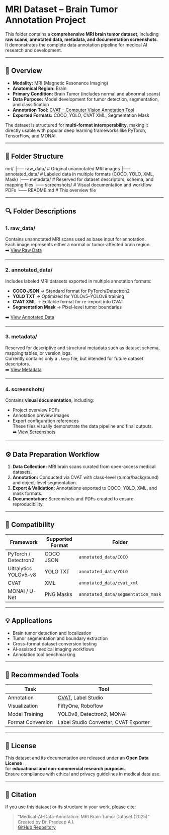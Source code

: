 # MRI Dataset – Brain Tumor Annotation Project

This folder contains a **comprehensive MRI brain tumor dataset**, including **raw scans, annotated data, metadata, and documentation screenshots**.  
It demonstrates the complete data annotation pipeline for medical AI research and development.

---

## 🧠 Overview

- **Modality:** MRI (Magnetic Resonance Imaging)  
- **Anatomical Region:** Brain  
- **Primary Condition:** Brain Tumor (includes normal and abnormal scans)  
- **Data Purpose:** Model development for tumor detection, segmentation, and classification  
- **Annotation Tool:** [CVAT – Computer Vision Annotation Tool](https://cvat.org/)  
- **Exported Formats:** COCO, YOLO, CVAT XML, Segmentation Mask  

The dataset is structured for **multi-format interoperability**, making it directly usable with popular deep learning frameworks like PyTorch, TensorFlow, and MONAI.

---

## 📁 Folder Structure
mri/
├── raw_data/ # Original unannotated MRI images
├── annotated_data/ # Labeled data in multiple formats (COCO, YOLO, XML, Mask)
├── metadata/ # Reserved for dataset descriptors, schema, and mapping files
├── screenshots/ # Visual documentation and workflow PDFs
└── README.md # This overview file

---

## 🔍 Folder Descriptions

### **1. raw_data/**
Contains unannotated MRI scans used as base input for annotation.  
Each image represents either a normal or tumor-affected brain region.  
➡️ [View Raw Data](./raw_data)

---

### **2. annotated_data/**
Includes labeled MRI datasets exported in multiple annotation formats:
- **COCO JSON** → Standard format for PyTorch/Detectron2  
- **YOLO TXT** → Optimized for YOLOv5–YOLOv8 training  
- **CVAT XML** → Editable format for re-import into CVAT  
- **Segmentation Mask** → Pixel-level tumor boundaries  

➡️ [View Annotated Data](./annotated_data)

---

### **3. metadata/**
Reserved for descriptive and structural metadata such as dataset schema, mapping tables, or version logs.  
Currently contains only a `.keep` file, but intended for future dataset descriptors.  
➡️ [View Metadata](./metadata)

---

### **4. screenshots/**
Contains **visual documentation**, including:
- Project overview PDFs  
- Annotation preview images  
- Export configuration references  
These files visually demonstrate the data pipeline and final outputs.  
➡️ [View Screenshots](./screenshots)

---

## ⚙️ Data Preparation Workflow

1. **Data Collection:** MRI brain scans curated from open-access medical datasets.  
2. **Annotation:** Conducted via CVAT with class-level (tumor/background) and object-level segmentation.  
3. **Export & Validation:** Annotations exported to COCO, YOLO, XML, and mask formats.  
4. **Documentation:** Screenshots and PDFs created to ensure reproducibility.  

---

## 🧩 Compatibility

| Framework | Supported Format | Folder |
|------------|------------------|--------|
| PyTorch / Detectron2 | COCO JSON | `annotated_data/COCO` |
| Ultralytics YOLOv5–v8 | YOLO TXT | `annotated_data/YOLO` |
| CVAT | XML | `annotated_data/cvat_xml` |
| MONAI / U-Net | PNG Masks | `annotated_data/segmentation_mask` |

---

## 💡 Applications

- Brain tumor detection and localization  
- Tumor segmentation and boundary extraction  
- Cross-format dataset conversion testing  
- AI-assisted medical imaging workflows  
- Annotation tool benchmarking  

---

## 🧰 Recommended Tools

| Task | Tool |
|------|------|
| Annotation | [CVAT](https://cvat.org/), Label Studio |
| Visualization | FiftyOne, Roboflow |
| Model Training | YOLOv8, Detectron2, MONAI |
| Format Conversion | Label Studio Converter, CVAT Exporter |

---

## 📜 License

This dataset and its documentation are released under an **Open Data License**  
for **educational and non-commercial research purposes**.  
Ensure compliance with ethical and privacy guidelines in medical data use.

---

## 🧾 Citation

If you use this dataset or its structure in your work, please cite:

> “Medical-AI-Data-Annotation: MRI Brain Tumor Dataset (2025)”  
> Created by Dr. Pradeep A.I.  
> [GitHub Repository](https://github.com/drpradeepAI/Medical-AI-Data-Annotation)
